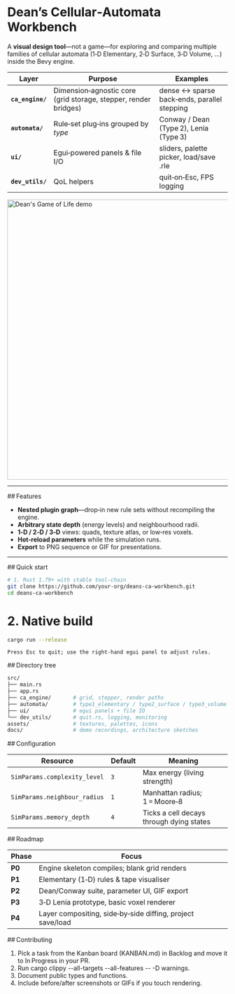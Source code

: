 # Dean’s Cellular‑Automata Workbench

A **visual design tool**—not a game—for exploring and comparing multiple
families of cellular automata (1‑D Elementary, 2‑D Surface, 3‑D Volume, …)
inside the Bevy engine.

| Layer | Purpose | Examples |
|-------|---------|----------|
| **`ca_engine/`** | Dimension‑agnostic core (grid storage, stepper, render bridges) | dense ↔ sparse back‑ends, parallel stepping |
| **`automata/`** | Rule‑set plug‑ins grouped by *type* | Conway / Dean (Type 2), Lenia (Type 3) |
| **`ui/`** | Egui‑powered panels & file I/O | sliders, palette picker, load/save .rle |
| **`dev_utils/`** | QoL helpers | quit‑on‑Esc, FPS logging |

<img src="docs/demo.gif" width="640" alt="Dean's Game of Life demo">

---

## Features

* **Nested plugin graph**—drop‑in new rule sets without recompiling the engine.
* **Arbitrary state depth** (energy levels) and neighbourhood radii.
* **1‑D / 2‑D / 3‑D** views: quads, texture atlas, or low‑res voxels.
* **Hot‑reload parameters** while the simulation runs.
* **Export** to PNG sequence or GIF for presentations.

---

## Quick start

```zsh
# 1. Rust 1.79+ with stable tool‑chain
git clone https://github.com/your‑org/deans‑ca‑workbench.git
cd deans‑ca‑workbench
```

# 2. Native build

```zsh
cargo run --release
```

`Press Esc to quit; use the right‑hand egui panel to adjust rules.`

## Directory tree
```sh
src/
├── main.rs
├── app.rs
├── ca_engine/       # grid, stepper, render paths
├── automata/        # type1_elementary / type2_surface / type3_volume
├── ui/              # egui panels + file IO
└── dev_utils/       # quit.rs, logging, monitoring
assets/              # textures, palettes, icons
docs/                # demo recordings, architecture sketches
```

## Configuration

| Resource                     | Default | Meaning                                  |
| ---------------------------- | ------- | ---------------------------------------- |
| `SimParams.complexity_level` | `3`     | Max energy (living strength)             |
| `SimParams.neighbour_radius` | `1`     | Manhattan radius; 1 = Moore‑8            |
| `SimParams.memory_depth`     | `4`     | Ticks a cell decays through dying states |

## Roadmap

| Phase  | Focus                                                      |
| ------ | ---------------------------------------------------------- |
| **P0** | Engine skeleton compiles; blank grid renders               |
| **P1** | Elementary (1‑D) rules & tape visualiser                   |
| **P2** | Dean/Conway suite, parameter UI, GIF export                |
| **P3** | 3‑D Lenia prototype, basic voxel renderer                  |
| **P4** | Layer compositing, side‑by‑side diffing, project save/load |

## Contributing

1. Pick a task from the Kanban board (KANBAN.md) in Backlog and move it to In Progress in your PR.
2. Run cargo clippy --all-targets --all-features -- -D warnings.
3. Document public types and functions.
4. Include before/after screenshots or GIFs if you touch rendering.